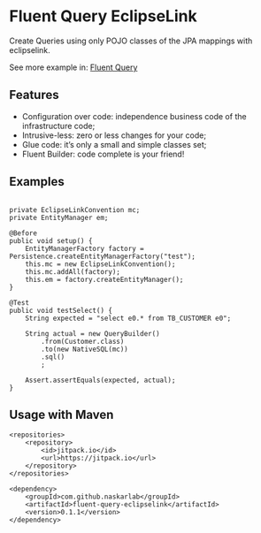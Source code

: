 # Fluent Query EclipseLink

Create Queries using only POJO classes of the JPA mappings with eclipselink.  

See more example in: [Fluent Query](https://github.com/naskarlab/fluent-query)

## Features

* Configuration over code: independence business code of the infrastructure code;
* Intrusive-less: zero or less changes for your code;
* Glue code: it’s only a small and simple classes set;
* Fluent Builder: code complete is your friend!


## Examples

```

private EclipseLinkConvention mc;
private EntityManager em;

@Before
public void setup() {
    EntityManagerFactory factory = Persistence.createEntityManagerFactory("test");
    this.mc = new EclipseLinkConvention();
    this.mc.addAll(factory);
    this.em = factory.createEntityManager();
}

@Test
public void testSelect() {
	String expected = "select e0.* from TB_CUSTOMER e0";
	
	String actual = new QueryBuilder()
		.from(Customer.class)
		.to(new NativeSQL(mc))
		.sql()
		;
	
	Assert.assertEquals(expected, actual);
} 
```

## Usage with Maven

```
<repositories>
	<repository>
	    <id>jitpack.io</id>
	    <url>https://jitpack.io</url>
	</repository>
</repositories>

<dependency>
    <groupId>com.github.naskarlab</groupId>
    <artifactId>fluent-query-eclipselink</artifactId>
    <version>0.1.1</version>
</dependency>
```

